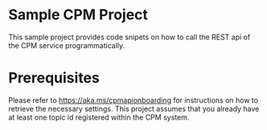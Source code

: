 ﻿# Sample CPM Project
This sample project provides code snipets on how to call the REST api of the CPM service programmatically. 

# Prerequisites 
Please refer to https://aka.ms/cpmapionboarding for instructions on how to retrieve the necessary settings. This project assumes that you already have at least one topic id registered within the CPM system.